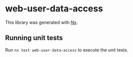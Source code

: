# web-user-data-access

This library was generated with [Nx](https://nx.dev).

## Running unit tests

Run `nx test web-user-data-access` to execute the unit tests.
